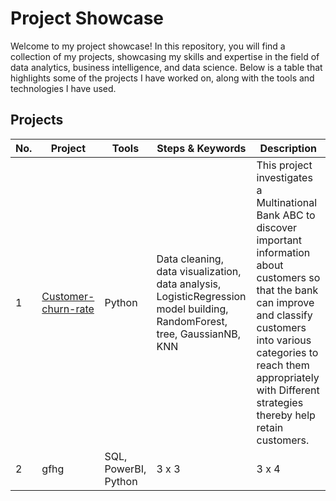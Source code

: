 # Project Showcase
Welcome to my project showcase! In this repository, you will find a collection of my projects, showcasing my skills and expertise in the field of data analytics, business intelligence, and data science. Below is a table that highlights some of the projects I have worked on, along with the tools and technologies I have used.
## Projects
| No. | Project | Tools| Steps & Keywords | Description |
|-----|---------|------|------------------|-------------|
| 1 | [Customer-churn-rate](https://github.com/linh971/Customer-churn-rate) | Python | Data cleaning, data visualization, data analysis, LogisticRegression model building, RandomForest, tree, GaussianNB, KNN | This project investigates a Multinational Bank ABC to discover important information about customers so that the bank can improve and classify customers into various categories to reach them appropriately with Different strategies thereby help retain customers. |
| 2 | gfhg | SQL, PowerBI, Python | 3 x 3 | 3 x 4 |
